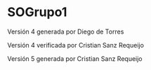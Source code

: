 # SOGrupo1
Versión 4 generada por Diego de Torres

Versión 4 verificada por Cristian Sanz Requeijo

Versión 5 generada por Cristian Sanz Requeijo
